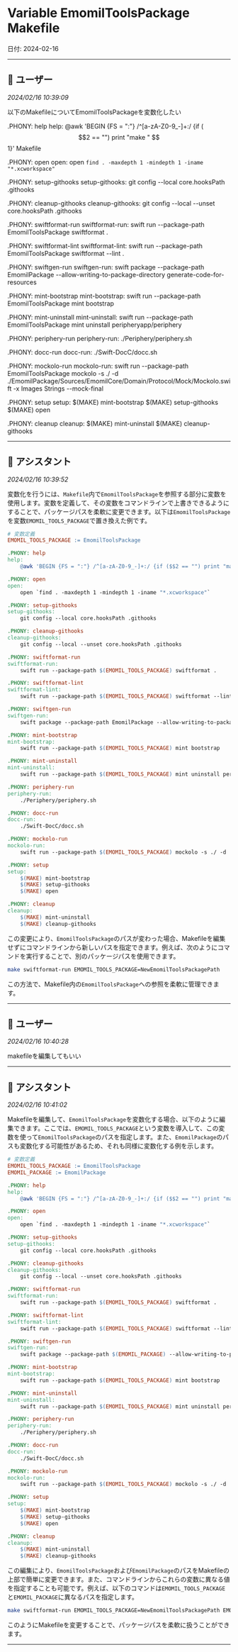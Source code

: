 # Variable EmomilToolsPackage Makefile

日付: 2024-02-16

---

## 👤 ユーザー
*2024/02/16 10:39:09*

以下のMakefileについてEmomilToolsPackageを変数化したい



.PHONY: help
help:
	@awk 'BEGIN {FS = ":"} /^[a-zA-Z0-9_-]+:/ {if ($$2 == "") print "make " $$1}' Makefile

.PHONY: open
open:
	open `find . -maxdepth 1 -mindepth 1 -iname "*.xcworkspace"`

.PHONY: setup-githooks
setup-githooks:
	git config --local core.hooksPath .githooks

.PHONY: cleanup-githooks
cleanup-githooks:
	git config --local --unset core.hooksPath .githooks

.PHONY: swiftformat-run
swiftformat-run:
	swift run --package-path EmomilToolsPackage swiftformat .

.PHONY: swiftformat-lint
swiftformat-lint:
	swift run --package-path EmomilToolsPackage swiftformat --lint .

.PHONY: swiftgen-run
swiftgen-run:
	swift package --package-path EmomilPackage --allow-writing-to-package-directory generate-code-for-resources

.PHONY: mint-bootstrap
mint-bootstrap:
	swift run --package-path EmomilToolsPackage mint bootstrap

.PHONY: mint-uninstall
mint-uninstall:
	swift run --package-path EmomilToolsPackage mint uninstall peripheryapp/periphery

.PHONY: periphery-run
periphery-run:
	./Periphery/periphery.sh

.PHONY: docc-run
docc-run:
	./Swift-DocC/docc.sh

.PHONY: mockolo-run
mockolo-run:
	swift run --package-path EmomilToolsPackage mockolo -s ./ -d ./EmomilPackage/Sources/EmomilCore/Domain/Protocol/Mock/Mockolo.swift -x Images Strings --mock-final

.PHONY: setup
setup:
	$(MAKE) mint-bootstrap
	$(MAKE) setup-githooks
	$(MAKE) open

.PHONY: cleanup
cleanup:
	$(MAKE) mint-uninstall
	$(MAKE) cleanup-githooks

---

## 🤖 アシスタント
*2024/02/16 10:39:52*

変数化を行うには、`Makefile`内で`EmomilToolsPackage`を参照する部分に変数を使用します。変数を定義して、その変数をコマンドラインで上書きできるようにすることで、パッケージパスを柔軟に変更できます。以下は`EmomilToolsPackage`を変数`EMOMIL_TOOLS_PACKAGE`で置き換えた例です。

```makefile
# 変数定義
EMOMIL_TOOLS_PACKAGE := EmomilToolsPackage

.PHONY: help
help:
	@awk 'BEGIN {FS = ":"} /^[a-zA-Z0-9_-]+:/ {if ($$2 == "") print "make " $$1}' Makefile

.PHONY: open
open:
	open `find . -maxdepth 1 -mindepth 1 -iname "*.xcworkspace"`

.PHONY: setup-githooks
setup-githooks:
	git config --local core.hooksPath .githooks

.PHONY: cleanup-githooks
cleanup-githooks:
	git config --local --unset core.hooksPath .githooks

.PHONY: swiftformat-run
swiftformat-run:
	swift run --package-path $(EMOMIL_TOOLS_PACKAGE) swiftformat .

.PHONY: swiftformat-lint
swiftformat-lint:
	swift run --package-path $(EMOMIL_TOOLS_PACKAGE) swiftformat --lint .

.PHONY: swiftgen-run
swiftgen-run:
	swift package --package-path EmomilPackage --allow-writing-to-package-directory generate-code-for-resources

.PHONY: mint-bootstrap
mint-bootstrap:
	swift run --package-path $(EMOMIL_TOOLS_PACKAGE) mint bootstrap

.PHONY: mint-uninstall
mint-uninstall:
	swift run --package-path $(EMOMIL_TOOLS_PACKAGE) mint uninstall peripheryapp/periphery

.PHONY: periphery-run
periphery-run:
	./Periphery/periphery.sh

.PHONY: docc-run
docc-run:
	./Swift-DocC/docc.sh

.PHONY: mockolo-run
mockolo-run:
	swift run --package-path $(EMOMIL_TOOLS_PACKAGE) mockolo -s ./ -d ./EmomilPackage/Sources/EmomilCore/Domain/Protocol/Mock/Mockolo.swift -x Images Strings --mock-final

.PHONY: setup
setup:
	$(MAKE) mint-bootstrap
	$(MAKE) setup-githooks
	$(MAKE) open

.PHONY: cleanup
cleanup:
	$(MAKE) mint-uninstall
	$(MAKE) cleanup-githooks
```

この変更により、`EmomilToolsPackage`のパスが変わった場合、Makefileを編集せずにコマンドラインから新しいパスを指定できます。例えば、次のようにコマンドを実行することで、別のパッケージパスを使用できます。

```bash
make swiftformat-run EMOMIL_TOOLS_PACKAGE=NewEmomilToolsPackagePath
```

この方法で、Makefile内の`EmomilToolsPackage`への参照を柔軟に管理できます。

---

## 👤 ユーザー
*2024/02/16 10:40:28*

makefileを編集してもいい

---

## 🤖 アシスタント
*2024/02/16 10:41:02*

Makefileを編集して、`EmomilToolsPackage`を変数化する場合、以下のように編集できます。ここでは、`EMOMIL_TOOLS_PACKAGE`という変数を導入して、この変数を使って`EmomilToolsPackage`のパスを指定します。また、`EmomilPackage`のパスも変数化する可能性があるため、それも同様に変数化する例を示します。

```makefile
# 変数定義
EMOMIL_TOOLS_PACKAGE := EmomilToolsPackage
EMOMIL_PACKAGE := EmomilPackage

.PHONY: help
help:
	@awk 'BEGIN {FS = ":"} /^[a-zA-Z0-9_-]+:/ {if ($$2 == "") print "make " $$1}' Makefile

.PHONY: open
open:
	open `find . -maxdepth 1 -mindepth 1 -iname "*.xcworkspace"`

.PHONY: setup-githooks
setup-githooks:
	git config --local core.hooksPath .githooks

.PHONY: cleanup-githooks
cleanup-githooks:
	git config --local --unset core.hooksPath .githooks

.PHONY: swiftformat-run
swiftformat-run:
	swift run --package-path $(EMOMIL_TOOLS_PACKAGE) swiftformat .

.PHONY: swiftformat-lint
swiftformat-lint:
	swift run --package-path $(EMOMIL_TOOLS_PACKAGE) swiftformat --lint .

.PHONY: swiftgen-run
swiftgen-run:
	swift package --package-path $(EMOMIL_PACKAGE) --allow-writing-to-package-directory generate-code-for-resources

.PHONY: mint-bootstrap
mint-bootstrap:
	swift run --package-path $(EMOMIL_TOOLS_PACKAGE) mint bootstrap

.PHONY: mint-uninstall
mint-uninstall:
	swift run --package-path $(EMOMIL_TOOLS_PACKAGE) mint uninstall peripheryapp/periphery

.PHONY: periphery-run
periphery-run:
	./Periphery/periphery.sh

.PHONY: docc-run
docc-run:
	./Swift-DocC/docc.sh

.PHONY: mockolo-run
mockolo-run:
	swift run --package-path $(EMOMIL_TOOLS_PACKAGE) mockolo -s ./ -d ./$(EMOMIL_PACKAGE)/Sources/EmomilCore/Domain/Protocol/Mock/Mockolo.swift -x Images Strings --mock-final

.PHONY: setup
setup:
	$(MAKE) mint-bootstrap
	$(MAKE) setup-githooks
	$(MAKE) open

.PHONY: cleanup
cleanup:
	$(MAKE) mint-uninstall
	$(MAKE) cleanup-githooks
```

この編集により、`EmomilToolsPackage`および`EmomilPackage`のパスをMakefileの上部で簡単に変更できます。また、コマンドラインからこれらの変数に異なる値を指定することも可能です。例えば、以下のコマンドは`EMOMIL_TOOLS_PACKAGE`と`EMOMIL_PACKAGE`に異なるパスを指定します。

```bash
make swiftformat-run EMOMIL_TOOLS_PACKAGE=NewEmomilToolsPackagePath EMOMIL_PACKAGE=NewEmomilPackagePath
```

このようにMakefileを変更することで、パッケージパスを柔軟に扱うことができます。

---
